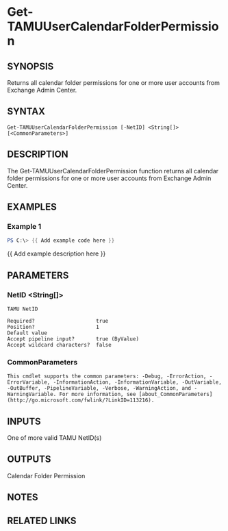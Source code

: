 # Get-TAMUUserCalendarFolderPermission

## SYNOPSIS

Returns all calendar folder permissions for one or more user accounts from Exchange Admin Center.

## SYNTAX

```
Get-TAMUUserCalendarFolderPermission [-NetID] <String[]> [<CommonParameters>]
```

## DESCRIPTION

The Get-TAMUUserCalendarFolderPermission function returns all calendar folder permissions for one or more user accounts from Exchange Admin Center.

## EXAMPLES

### Example 1

```powershell
PS C:\> {{ Add example code here }}
```

{{ Add example description here }}

## PARAMETERS

### NetID <String[]>

    TAMU NetID

    Required?                    true
    Position?                    1
    Default value
    Accept pipeline input?       true (ByValue)
    Accept wildcard characters?  false

### CommonParameters

    This cmdlet supports the common parameters: -Debug, -ErrorAction, -ErrorVariable, -InformationAction, -InformationVariable, -OutVariable, -OutBuffer, -PipelineVariable, -Verbose, -WarningAction, and -WarningVariable. For more information, see [about_CommonParameters](http://go.microsoft.com/fwlink/?LinkID=113216).

## INPUTS

One of more valid TAMU NetID(s)

## OUTPUTS

Calendar Folder Permission

## NOTES

## RELATED LINKS
